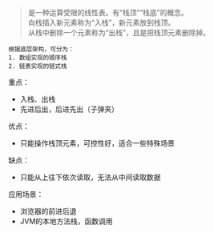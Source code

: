 
> 是一种运算受限的线性表。有“栈顶”“栈底”的概念。<br>
> 向栈插入新元素称为“入栈”，新元素放到栈顶。<br>
> 从栈中删除一个元素称为“出栈”，且是把栈顶元素删除掉。<br>

    根据底层架构，可分为：
    1. 数组实现的顺序栈
    2. 链表实现的链式栈

重点：
- 入栈、出栈
- 先进后出，后进先出（子弹夹）

优点：
- 只能操作栈顶元素，可控性好，适合一些特殊场景

缺点：
- 只能从上往下依次读取，无法从中间读取数据

应用场景：
- 浏览器的前进后退
- JVM的本地方法栈，函数调用














